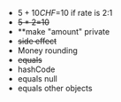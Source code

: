 - $5+10CHF=$10 if rate is 2:1
- ~~$5*2=$10~~
- **make "amount" private
- ~~side effect~~
- Money rounding
- ~~equals~~
- hashCode
- equals null
- equals other objects

